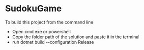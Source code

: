 # SudokuGame

To build this project from the command line
- Open cmd.exe or powershell
- Copy the folder path of the solution and paste it in the terminal
- run 
      dotnet build --configuration Release
